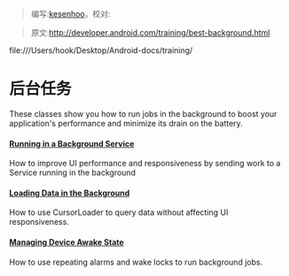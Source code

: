 > 编写:[kesenhoo](https://github.com/kesenhoo)，校对:

> 原文:<http://developer.android.com/training/best-background.html>

file:///Users/hook/Desktop/Android-docs/training/
# 后台任务

These classes show you how to run jobs in the background to boost your application's performance and minimize its drain on the battery.

#### [Running in a Background Service]()
How to improve UI performance and responsiveness by sending work to a Service running in the background

#### [Loading Data in the Background]()
How to use CursorLoader to query data without affecting UI responsiveness.

#### [Managing Device Awake State]()
How to use repeating alarms and wake locks to run background jobs.
